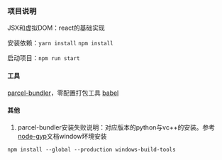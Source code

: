 ### 项目说明

JSX和虚拟DOM：react的基础实现

安装依赖：`yarn install` `npm install`

启动项目：`npm run start`

#### 工具
[parcel-bundler](https://github.com/parcel-bundler/parcel#readme)，零配置打包工具
[babel](https://www.babeljs.cn/docs/)


#### 其他
1. parcel-bundler安装失败说明：对应版本的python与vc++的安装。参考[node-gyp](https://github.com/nodejs/node-gyp#readme)文档window环境安装
```
npm install --global --production windows-build-tools
```